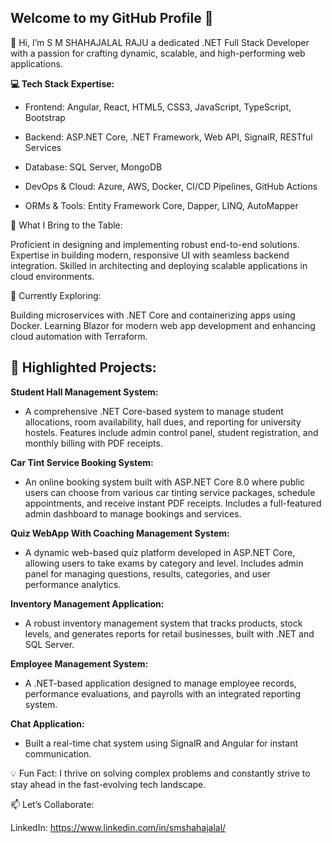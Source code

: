 ## Welcome to my GitHub Profile  👋

👋 Hi, I’m S M SHAHAJALAL RAJU a dedicated .NET Full Stack Developer with a passion for crafting dynamic, scalable, and high-performing web applications.

**💻 Tech Stack Expertise:**

- Frontend: Angular, React, HTML5, CSS3, JavaScript, TypeScript, Bootstrap

- Backend: ASP.NET Core, .NET Framework, Web API, SignalR, RESTful Services

- Database: SQL Server, MongoDB

- DevOps & Cloud: Azure, AWS, Docker, CI/CD Pipelines, GitHub Actions

- ORMs & Tools: Entity Framework Core, Dapper, LINQ, AutoMapper

🚀 What I Bring to the Table:

Proficient in designing and implementing robust end-to-end solutions.
Expertise in building modern, responsive UI with seamless backend integration.
Skilled in architecting and deploying scalable applications in cloud environments.

🌱 Currently Exploring:

Building microservices with .NET Core and containerizing apps using Docker.
Learning Blazor for modern web app development and enhancing cloud automation with Terraform.

## 📂 Highlighted Projects:
**Student Hall Management System:** 
- A comprehensive .NET Core-based system to manage student allocations, room availability, hall dues, and reporting for university hostels. Features include admin control panel, student registration, and monthly billing with PDF receipts.

**Car Tint Service Booking System:**
- An online booking system built with ASP.NET Core 8.0 where public users can choose from various car tinting service packages, schedule appointments, and receive instant PDF receipts. Includes a full-featured admin dashboard to manage bookings and services.

**Quiz WebApp With Coaching Management System:**
- A dynamic web-based quiz platform developed in ASP.NET Core, allowing users to take exams by category and level. Includes admin panel for managing questions, results, categories, and user performance analytics.

**Inventory Management Application:** 
- A robust inventory management system that tracks products, stock levels, and generates reports for retail businesses, built with .NET and SQL Server.

**Employee Management System:** 
- A .NET-based application designed to manage employee records, performance evaluations, and payrolls with an integrated reporting system.

**Chat Application:** 
- Built a real-time chat system using SignalR and Angular for instant communication.


💡 Fun Fact: 
I thrive on solving complex problems and constantly strive to stay ahead in the fast-evolving tech landscape.

📫 Let’s Collaborate:

LinkedIn: https://www.linkedin.com/in/smshahajalal/

